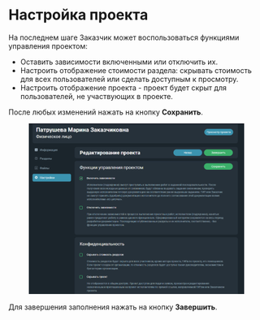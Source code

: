 # Настройка проекта

На последнем шаге Заказчик может воспользоваться функциями управления проектом:&#x20;

* Оставить зависимости включенными или отключить их.
* Настроить отображение стоимости раздела: скрывать стоимость для всех пользователей или сделать доступным к просмотру.
* Настроить отображение проекта - проект будет скрыт для пользователей, не участвующих в проекте.

После любых изменений нажать на кнопку **Сохранить**.

<figure><img src="../../gitbook/assets/image (239).png" alt=""><figcaption></figcaption></figure>

Для завершения заполнения нажать на кнопку **Завершить**.&#x20;
